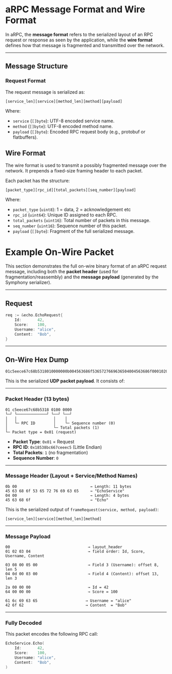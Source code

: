 # aRPC Message Format and Wire Format

In aRPC, the **message format** refers to the serialized layout of an RPC request or response as seen by the application, while the **wire format** defines how that message is fragmented and transmitted over the network.

---

## Message Structure

### Request Format

The request message is serialized as:

```
[service_len][service][method_len][method][payload]
```

Where:

* `service` (`[]byte`): UTF-8 encoded service name.
* `method` (`[]byte`): UTF-8 encoded method name.
* `payload` (`[]byte`): Encoded RPC request body (e.g., protobuf or flatbuffers).


## Wire Format

The wire format is used to transmit a possibly fragmented message over the network. It prepends a fixed-size framing header to each packet.

Each packet has the structure:

```
[packet_type][rpc_id][total_packets][seq_number][payload]
```

Where:

* `packet_type` (`uint8`): 1 = data, 2 = acknowledgement etc
* `rpc_id` (`uint64`): Unique ID assigned to each RPC.
* `total_packets` (`uint16`): Total number of packets in this message.
* `seq_number` (`uint16`): Sequence number of this packet.
* `payload` (`[]byte`): Fragment of the full serialized message.


# Example On-Wire Packet

This section demonstrates the full on-wire binary format of an aRPC request message, including both the **packet header** (used for fragmentation/reassembly) and the **message payload** (generated by the Symphony serializer).

---

## Request

```go
req := &echo.EchoRequest{
	Id:       42,
	Score:    100,
	Username: "alice",
	Content:  "Bob",
}
```

---

## On-Wire Hex Dump

```
01c5eece67c68b5318010000000b004563686f5365727669636504004563686f00010203040308000500040d0003002a00000064000000616c696365426f62
```

This is the serialized **UDP packet payload**. It consists of:

---

### Packet Header (13 bytes)

```
01 c5eece67c68b5318 0100 0000
└─┘ └─────────────┘ └──┘ └──┘
│   │                │    │
│   └─ RPC ID        │    └─ Sequence number (0)
│                    └─ Total packets (1)
└─ Packet type = 0x01 (request)
```

* **Packet Type**: `0x01` = Request
* **RPC ID**: `0x18538bc667ceeec5` (Little Endian)
* **Total Packets**: `1` (no fragmentation)
* **Sequence Number**: `0`

---

### Message Header (Layout + Service/Method Names)

```
0b 00                                → Length: 11 bytes
45 63 68 6f 53 65 72 76 69 63 65     → "EchoService"
04 00                                → Length: 4 bytes
45 63 68 6f                          → "Echo"
```

This is the serialized output of `frameRequest(service, method, payload)`:

```
[service_len][service][method_len][method]
```

---

### Message Payload

```
00                                  → layout_header
01 02 03 04                         → field order: Id, Score, Username, Content

03 08 00 05 00                      → Field 3 (Username): offset 8, len 5
04 0d 00 03 00                      → Field 4 (Content): offset 13, len 3

2a 00 00 00                         → Id = 42
64 00 00 00                         → Score = 100

61 6c 69 63 65                     → Username = "alice"
42 6f 62                           → Content  = "Bob"
```

---

### Fully Decoded

This packet encodes the following RPC call:

```go
EchoService.Echo(
	Id:       42,
	Score:    100,
	Username: "alice",
	Content:  "Bob",
)
```

